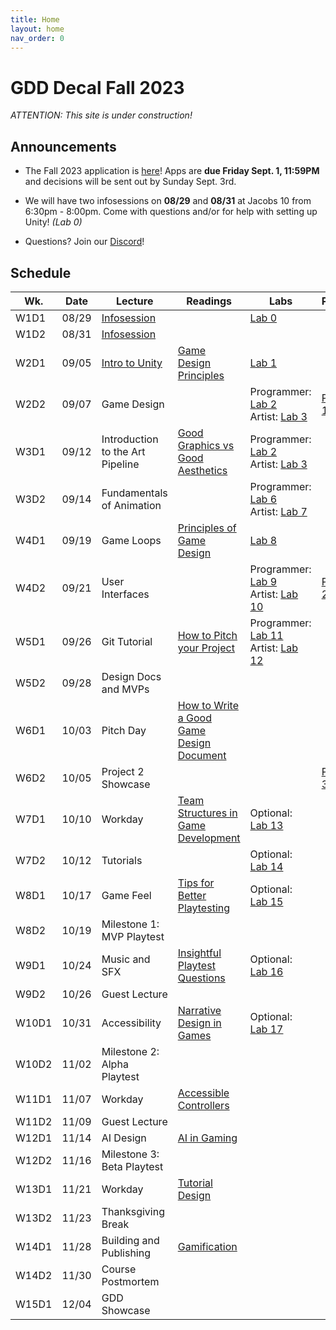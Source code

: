 ```yaml
---
title: Home
layout: home
nav_order: 0
---
```


# GDD Decal Fall 2023

_ATTENTION: This site is under construction!_

## Announcements

* The Fall 2023 application is [here]! Apps are **due Friday Sept. 1, 11:59PM** and decisions will be sent out by Sunday Sept. 3rd.

* We will have two infosessions on **08/29** and **08/31** at Jacobs 10 from 6:30pm - 8:00pm. Come with questions and/or for help with setting up Unity! _(Lab 0)_

* Questions? Join our [Discord]!

## Schedule

<style>
  table th:first-of-type {
      width: 5% !important;
  }
  table th:nth-of-type(2) {
      width: 5% !important;
  }
  table th:nth-of-type(3) {
      width: 20% !important;
  }
  table th:nth-of-type(4) {
      width: 20% !important;
  }
  table th:nth-of-type(5) {
      width: 40% !important;
  }
  table th:nth-of-type(6) {
      width: 30% !important;
  }
</style>

| Wk.   | Date  | Lecture                          | Readings                            | Labs                                       | Projects    |
|-------|-------|----------------------------------|-------------------------------------|--------------------------------------------|-------------|
| W1D1  | 08/29 | [Infosession]                    |                                     | [Lab 0]                                    |             |
| W1D2  | 08/31 | [Infosession]                  |                                     |                                     |             |
| W2D1  | 09/05 | [Intro to Unity]                | [Game Design Principles]            | [Lab 1]                                    |             |
| W2D2  | 09/07 | Game Design                    |                                     | Programmer: [Lab 2] <br/> Artist: [Lab 3]  | [Project 1] |
| W3D1  | 09/12 | Introduction to the Art Pipeline | [Good Graphics vs Good Aesthetics] | Programmer: [Lab 2] <br/> Artist: [Lab 3]  |             |
| W3D2  | 09/14 | Fundamentals of Animation      |                                     | Programmer: [Lab 6] <br/> Artist: [Lab 7]  |             |
| W4D1  | 09/19 | Game Loops                     | [Principles of Game Design]         | [Lab 8]                                    |             |
| W4D2  | 09/21 | User Interfaces                |                                     | Programmer: [Lab 9] <br/> Artist: [Lab 10] | [Project 2] |
| W5D1  | 09/26 | Git Tutorial                   | [How to Pitch your Project]         | Programmer: [Lab 11] <br/> Artist: [Lab 12]|             |
| W5D2  | 09/28 | Design Docs and MVPs           |                                     |                                            |             |
| W6D1  | 10/03 | Pitch Day                      | [How to Write a Good Game Design Document] |                                    |             |
| W6D2  | 10/05 | Project 2 Showcase             |                                     |                                            | [Project 3] |
| W7D1  | 10/10 | Workday                        | [Team Structures in Game Development] | Optional: [Lab 13]                         |             |
| W7D2  | 10/12 | Tutorials                      |                                     | Optional: [Lab 14]                         |             |
| W8D1  | 10/17 | Game Feel                      | [Tips for Better Playtesting]       | Optional: [Lab 15]                         |             |
| W8D2  | 10/19 | Milestone 1: MVP Playtest        |                                     |                                            |             |
| W9D1  | 10/24 | Music and SFX                  | [Insightful Playtest Questions]     | Optional: [Lab 16]                         |             |
| W9D2  | 10/26 | Guest Lecture                 |                                     |                                            |             |
| W10D1 | 10/31 | Accessibility                  | [Narrative Design in Games]         | Optional: [Lab 17]                         |             |
| W10D2 | 11/02 | Milestone 2: Alpha Playtest      |                                     |                                            |             |
| W11D1 | 11/07 | Workday                        | [Accessible Controllers]            |                                            |             |
| W11D2 | 11/09 | Guest Lecture                  |                                     |                                            |             |
| W12D1 | 11/14 | AI Design                      | [AI in Gaming]                      |                                            |             |
| W12D2 | 11/16 | Milestone 3: Beta Playtest       |                                     |                                            |             |
| W13D1 | 11/21 | Workday                        | [Tutorial Design]                   |                                            |             |
| W13D2 | 11/23 | Thanksgiving Break               |                                     |                                            |             |
| W14D1 | 11/28 | Building and Publishing        | [Gamification]                      |                                            |             |
| W14D2 | 11/30 | Course Postmortem              |                                     |                                            |             |
| W15D1 | 12/04 | GDD Showcase                     |                                     |                                            |            |

[here]: https://tinyurl.com/f23gddapp
[Discord]: http://tinyurl.com/GDDatBerkeley

[Lab 0]: ./pages/labs/lab0/lab0.html
[Lab 1]: ./pages/labs/lab1/lab1.html
[Lab 2]: ./pages/labs/lab2/lab2.html
[Lab 3]: ./pages/labs/lab3/lab3.html
[Lab 4]: ./pages/labs/lab4/lab4.html
[Lab 5]: ./pages/labs/lab5/lab5.html
[Lab 6]: ./pages/labs/lab6/lab6.html
[Lab 7]: ./pages/labs/lab7/lab7.html
[Lab 8]: ./pages/labs/lab8/lab8.html
[Lab 9]: ./pages/labs/lab9/lab9.html
[Lab 10]: ./pages/labs/lab10/lab10.html
[Lab 11]: ./pages/labs/lab11/lab11.html
[Lab 12]: ./pages/labs/lab12/lab12.html
[Lab 13]: ./pages/labs/lab13/lab13.html
[Lab 14]: ./pages/labs/lab14/lab14.html
[Lab 15]: ./pages/labs/lab15/lab15.html
[Lab 16]: ./pages/labs/lab16/lab16.html
[Lab 17]: ./pages/labs/lab17/lab17.html

[Project 1]: ./pages/projects/project1/project1.html
[Project 2]: ./pages/projects/project2/project2.html
[Project 3]: ./pages/projects/project3/project3.html

[Game Design Principles]: https://www.gamedesigning.org/learn/game-design-principles/ 
[Good Graphics vs Good Aesthetics]: https://gamedevlibrary.com/the-difference-between-good-graphics-and-good-aesthetics-in-video-games-eb012c2e3cbe
[Principles of Game Design]: https://www.gamasutra.com/view/feature/132341/the_13_basic_principles_of_.php?page=2 
[How to Pitch your Project]: http://www.gamasutra.com/view/feature/134571/how_to_pitch_your_project_to_.php 
[How to Write a Good Game Design Document]: https://gamedevelopment.tutsplus.com/articles/how-and-why-to-write-a-great-game-design-document--cms-23545 
[Team Structures in Game Development]: https://www.gamasutra.com/view/feature/130989/team__corporate_structure_is_the_.php  
[Tips for Better Playtesting]: https://www.gamasutra.com/view/feature/185258/best_practices_five_tips_for_.php?print=1
[Insightful Playtest Questions]: http://www.gamasutra.com/blogs/WesleyRockholz/20140418/215819/10_Insightful_Playtest_Questions.php 
[Narrative Design in Games]: http://www.gamasutra.com/blogs/ThomasGrip/20140429/216467/4Layers_A_Narrative_Design_Approach.php 
[Accessible Controllers]: https://www.cnet.com/news/microsofts-new-xbox-adaptive-controller-puts-disabled-players-back-in-the-game/ 
[AI in Gaming]: https://www.gamedesigning.org/gaming/ai-in-gaming/
[Tutorial Design]: https://gamedevelopment.tutsplus.com/tutorials/the-many-ways-to-show-the-player-how-its-done-with-in-game-tutorials--gamedev-400 
[Gamification]: https://www.gamasutra.com/blogs/CalebCompton/20180618/320219/Game_Design_in_Real_Life_Gamification.php

[Infosession]: https://docs.google.com/presentation/d/1a0Sd4CeEbJr5XZjCVahNE_WRogwCHxggq1Pu10Z2-Pk/edit?usp=drive_link
[Intro to Unity]: https://docs.google.com/presentation/d/1z5eJMr9ZptOFKFqSOmnqBtuzRL4mtU-eFMppI3oj_8g/edit?usp=drive_link
[Game Design]: https://docs.google.com/presentation/d/1rcLp94lLWn_NFkKcqyhfhtf1ZSwghD_BuxDP6t_mmdg/edit?usp=drive_link
[Introduction to the Art Pipeline]: https://docs.google.com/presentation/d/11_DEQ9OCzoOfkMoqckLjMdEFKtJLhH0iTMrEWHk4XgI/edit?usp=drive_link
[Fundamentals of Animation]: https://docs.google.com/presentation/d/1FWmoWbJn07mSXCOVcWfiDdSYWvV9L2S6SF92En3QOQg/edit?usp=drive_link
[Game Loops]: https://docs.google.com/presentation/d/1qcTa4jcy2h4TDrAmTcn3kdV2d9X7bCNTXoa4HdQ8ziM/edit?usp=drive_link
[User Interfaces]: https://docs.google.com/presentation/d/1mf9k3ZQxBLTRq01irq64hlTZB0PXb0cuQIRxhm1_4KU/edit?usp=drive_link
[Git Tutorial]: https://docs.google.com/presentation/d/1CNgyW64qSacAchdhFqy_PuAwIlA8sFwhfWEb3dnrquU/edit?usp=drive_link 
[Design Docs and MVPs]: https://docs.google.com/presentation/d/1r4FYWasjGUt2oOQVp5gYr5LQPbOkT95q/edit?usp=drive_link&ouid=100199393940763246714&rtpof=true&sd=true
[Pitch Day]: https://www.google.com/
[Project 2 Showcase]: https://www.google.com/
[Tutorials]: https://docs.google.com/presentation/d/1YT_9C2WHyyyx_IpotHwyMvpdwRekX3we/edit?usp=sharing&ouid=100199393940763246714&rtpof=true&sd=true
[Game Feel]: https://docs.google.com/presentation/d/14jehcjl-PZCyLs4iZ-IKcEU90mxyeUy6vH44gR-NJgA/edit?usp=drive_link
[Milestone 1: MVP Playtest]: https://www.google.com/
[Music and SFX]: https://docs.google.com/presentation/d/17bKI5TqPwzim8xId55EYzl-4dwI_Ga41urHHCN8YZzM/edit?usp=drive_link
[Accessibility]: https://docs.google.com/presentation/d/1BAvT820lHtXss86uSsiW9flzH9gz-ShKFAyhKLqAEFo/edit?usp=drive_link
[Milestone 2: Alpha Playtest]: https://www.google.com/
[AI Design]: https://docs.google.com/presentation/d/1fyick947gM8XYr5-6O_BHv-D4raoMLwe9DDEkQyM9cM/edit?usp=drive_link
[Milestone 3: Beta Playtest]: https://www.google.com/
[Building and Publishing]: https://docs.google.com/presentation/d/1NpOozI9SgG9_Op3k6bJ_LltLWOw27IniFLPNt5bzS-k/edit?usp=drive_link
[Course Postmortem]: https://www.google.com/